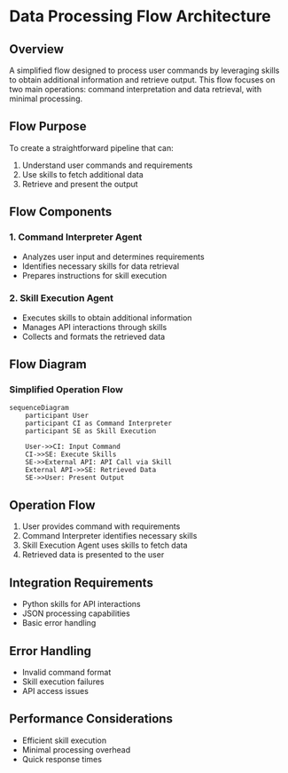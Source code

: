 # Data Processing Flow Architecture

## Overview
A simplified flow designed to process user commands by leveraging skills to obtain additional information and retrieve output. This flow focuses on two main operations: command interpretation and data retrieval, with minimal processing.

## Flow Purpose
To create a straightforward pipeline that can:
1. Understand user commands and requirements
2. Use skills to fetch additional data
3. Retrieve and present the output

## Flow Components

### 1. Command Interpreter Agent
- Analyzes user input and determines requirements
- Identifies necessary skills for data retrieval
- Prepares instructions for skill execution

### 2. Skill Execution Agent
- Executes skills to obtain additional information
- Manages API interactions through skills
- Collects and formats the retrieved data

## Flow Diagram

### Simplified Operation Flow
```mermaid
sequenceDiagram
    participant User
    participant CI as Command Interpreter
    participant SE as Skill Execution

    User->>CI: Input Command
    CI->>SE: Execute Skills
    SE->>External API: API Call via Skill
    External API->>SE: Retrieved Data
    SE->>User: Present Output
```

## Operation Flow
1. User provides command with requirements
2. Command Interpreter identifies necessary skills
3. Skill Execution Agent uses skills to fetch data
4. Retrieved data is presented to the user

## Integration Requirements
- Python skills for API interactions
- JSON processing capabilities
- Basic error handling

## Error Handling
- Invalid command format
- Skill execution failures
- API access issues

## Performance Considerations
- Efficient skill execution
- Minimal processing overhead
- Quick response times 